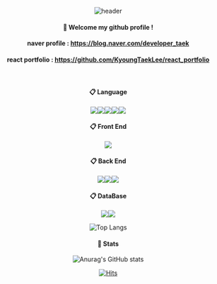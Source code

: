 <div align="center">

  ![header](https://capsule-render.vercel.app/api?type=cylinder&color=auto&height=300&section=header&text=Welcome&fontSize=90)
####  :wave: Welcome my github profile !
#### naver profile : https://blog.naver.com/developer_taek
#### react portfolio : https://github.com/KyoungTaekLee/react_portfolio
 <br/>
 
####  :clipboard: Language
<img src="https://img.shields.io/badge/html5-E34F26?style=for-the-badge&logo=html5&logoColor=white"><img src="https://img.shields.io/badge/JAVA-4479A1?style=for-the-badge&logo=java&logoColor=white"><img src="https://img.shields.io/badge/JAVASCRIPT-F7DF1E?style=for-the-badge&logo=javascript&logoColor=white"><img src="https://img.shields.io/badge/TYPESCRIPT-3178C6?style=for-the-badge&logo=typescript&logoColor=white"><img src="https://img.shields.io/badge/Python-3776AB?style=for-the-badge&logo=Python&logoColor=white">
<br/>

####  :clipboard: Front End
<img src="https://img.shields.io/badge/React-61DAFB?style=for-the-badge&logo=React&logoColor=white">
<br/>

####  :clipboard: Back End
<img src="https://img.shields.io/badge/NodeJS-339933?style=for-the-badge&logo=NodeJS&logoColor=white"><img src="https://img.shields.io/badge/NestJS-E0234E?style=for-the-badge&logo=NestJS&logoColor=white"><img src="https://img.shields.io/badge/Flask-000000?style=for-the-badge&logo=Flask&logoColor=white">
<br/>

####  :clipboard: DataBase
<img src="https://img.shields.io/badge/mysql-4479A1?style=for-the-badge&logo=mysql&logoColor=white"><img src="https://img.shields.io/badge/mongodb-47A248?style=for-the-badge&logo=mongodb&logoColor=white">
<br/>

![Top Langs](https://github-readme-stats.vercel.app/api/top-langs/?username=KyoungTaekLee&layout=compact)
<br/>

####  🪪 Stats
![Anurag's GitHub stats](https://github-readme-stats.vercel.app/api?username=KyoungTaekLee&show_icons=true&theme=radical)

[![Hits](https://hits.seeyoufarm.com/api/count/incr/badge.svg?url=https%3A%2F%2Fgithub.com%2FKyoungTaekLee&count_bg=%2379C83D&title_bg=%23555555&icon=&icon_color=%23E7E7E7&title=hits&edge_flat=false)](https://hits.seeyoufarm.com)
</div>
